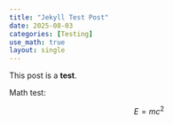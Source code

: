 ```yaml
---
title: "Jekyll Test Post"
date: 2025-08-03
categories: [Testing]
use_math: true
layout: single
---
```


This post is a **test**.

Math test:

$$
E = mc^2
$$

